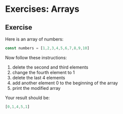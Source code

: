 # Exercises: Arrays


Exercise 
---
Here is an array of numbers:
  
```js
const numbers = [1,2,3,4,5,6,7,8,9,10]
```

Now follow these instructions:
1. delete the second and third elements
2. change the fourth element to 1
3. delete the last 4 elements
4. add another element 0 to the beginning of the array
5. print the modified array

Your result should be:
```js
[0,1,4,5,1]
```
